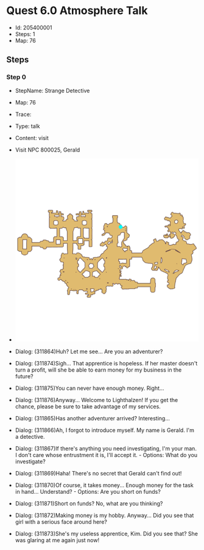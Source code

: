 # Quest 6.0 Atmosphere Talk

- Id: 205400001
- Steps: 1
- Map: 76

## Steps

### Step 0
- StepName:  Strange Detective
- Map:  76
- Trace:  
- Type:  talk
- Content:  visit
- Visit NPC 800025, Gerald

- ![images/205400001_0.png](images/205400001_0.png)
- Dialog: (311864)Huh? Let me see... Are you an adventurer?
- Dialog: (311874)Sigh... That apprentice is hopeless. If her master doesn't turn a profit, will she be able to earn money for my business in the future?
- Dialog: (311875)You can never have enough money. Right...
- Dialog: (311876)Anyway... Welcome to Lighthalzen! If you get the chance, please be sure to take advantage of my services.
- Dialog: (311865)Has another adventurer arrived? Interesting…
- Dialog: (311866)Ah, I forgot to introduce myself. My name is Gerald. I'm a detective.
- Dialog: (311867)If there's anything you need investigating, I'm your man. I don't care whose entrustment it is, I'll accept it. - Options: What do you investigate?
- Dialog: (311869)Haha! There's no secret that Gerald can't find out!
- Dialog: (311870)Of course, it takes money... Enough money for the task in hand... Understand? - Options: Are you short on funds?
- Dialog: (311871)Short on funds? No, what are you thinking?
- Dialog: (311872)Making money is my hobby. Anyway... Did you see that girl with a serious face around here?
- Dialog: (311873)She's my useless apprentice, Kim. Did you see that? She was glaring at me again just now!


